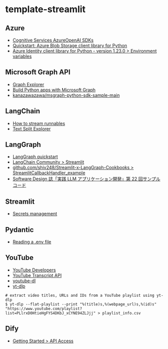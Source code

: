 # template-streamlit

## Azure

- [Cognitive Services AzureOpenAI SDKs](https://github.com/Azure/azure-rest-api-specs/tree/main/specification/cognitiveservices/data-plane/AzureOpenAI/inference)
- [Quickstart: Azure Blob Storage client library for Python](https://learn.microsoft.com/azure/storage/blobs/storage-quickstart-blobs-python?tabs=connection-string%2Croles-azure-portal%2Csign-in-azure-cli&pivots=blob-storage-quickstart-scratch)
- [Azure Identity client library for Python - version 1.23.0 > Environment variables](https://learn.microsoft.com/ja-jp/python/api/overview/azure/identity-readme?view=azure-python#environment-variables)

## Microsoft Graph API

- [Graph Explorer](https://developer.microsoft.com/en-us/graph/graph-explorer)
- [Build Python apps with Microsoft Graph](https://learn.microsoft.com/en-us/graph/tutorials/python?tabs=aad)
- [kanazawazawa/msgraph-python-sdk-sample-main](https://github.com/kanazawazawa/msgraph-python-sdk-sample-main)

## LangChain

- [How to stream runnables](https://python.langchain.com/docs/how_to/streaming/)
- [Text Split Explorer](https://github.com/langchain-ai/text-split-explorer)

## LangGraph

- [LangGraph quickstart](https://langchain-ai.github.io/langgraph/agents/agents/)
- [LangChain Community > Streamlit](https://python.langchain.com/docs/integrations/callbacks/streamlit/)
- [github.com/shiv248/Streamlit-x-LangGraph-Cookbooks > StreamlitCallbackHandler_example](https://github.com/shiv248/Streamlit-x-LangGraph-Cookbooks/tree/master/StreamlitCallbackHandler_example)
- [Software Design 誌「実践 LLM アプリケーション開発」第 22 回サンプルコード](https://github.com/mahm/softwaredesign-llm-application/tree/main/22)

## Streamlit

- [Secrets management](https://docs.streamlit.io/develop/concepts/connections/secrets-management)

## Pydantic

- [Reading a .env file](https://fastapi.tiangolo.com/advanced/settings/#reading-a-env-file)

## YouTube

- [YouTube Developers](https://developers.google.com/youtube)
- [YouTube Transcript API](https://github.com/jdepoix/youtube-transcript-api)
- [youtube-dl](https://github.com/ytdl-org/youtube-dl)
- [yt-dlp](https://github.com/yt-dlp/yt-dlp)

```shell
# extract video titles, URLs and IDs from a YouTube playlist using yt-dlp
$ yt-dlp --flat-playlist --print "%(title)s,%(webpage_url)s,%(id)s" "https://www.youtube.com/playlist?list=PLlrxD0HtieHgFYS4DKbJ_xCYNE94ZLJjj" > playlist_info.csv
```

## Dify

- [Getting Started > API Access](https://docs.dify.ai/en/openapi-api-access-readme)
